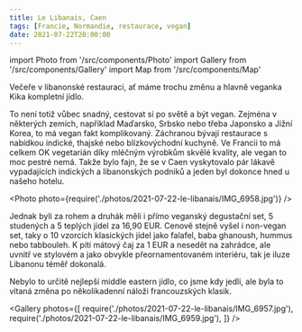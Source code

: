 ```yaml
---
title: Le Libanais, Caen
tags: [Francie, Normandie, restaurace, vegan]
date: 2021-07-22T20:00:00
---
```


import Photo from '/src/components/Photo'
import Gallery from '/src/components/Gallery'
import Map from '/src/components/Map'

Večeře v libanonské restauraci, ať máme trochu změnu a hlavně veganka Kika kompletní jídlo.

<!-- truncate -->

To není totiž vůbec snadný, cestovat si po světě a být vegan. Zejména v některých zemích, například Maďarsko, Srbsko nebo třeba Japonsko a Jižní Korea, to má vegan fakt komplikovaný. Záchranou bývají restaurace s nabídkou indické, thajské nebo blízkovýchodní kuchyně. Ve Francii to má celkem OK vegetarián díky mléčným výrobkům skvělé kvality, ale vegan to moc pestré nemá. Takže bylo fajn, že se v Caen vyskytovalo pár lákavě vypadajících indických a libanonských podniků a jeden byl dokonce hned u našeho hotelu.

<Photo photo={require('./photos/2021-07-22-le-libanais/IMG_6958.jpg')} />

Jednak byli za rohem a druhák měli i přímo veganský degustační set, 5 studených a 5 teplých jídel za 16,90 EUR. Cenově stejně vyšel i non-vegan set, taky o 10 vzorcích klasických jídel jako falafel, baba ghanoush, hummus nebo tabbouleh. K pití mátový čaj za 1 EUR a nesedět na zahrádce, ale uvnitř ve stylovém a jako obvykle přeornamentovaném interiéru, tak je iluze Libanonu téměř dokonalá.

Nebylo to určitě nejlepší middle eastern jídlo, co jsme kdy jedli, ale byla to vítaná změna po několikadenní náloži francouzských klasik.

<Gallery photos={[
require('./photos/2021-07-22-le-libanais/IMG_6957.jpg'),
require('./photos/2021-07-22-le-libanais/IMG_6959.jpg'),
]} />

<Map src="https://www.google.com/maps/embed?pb=!1m14!1m8!1m3!1d10431.722022358099!2d-0.3570984!3d49.1829053!3m2!1i1024!2i768!4f13.1!3m3!1m2!1s0x0%3A0xf998bfd809fcf1a8!2sLe%20Libanais!5e0!3m2!1sen!2scz!4v1629148427848!5m2!1sen!2scz" />
